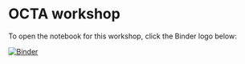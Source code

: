 # OCTA workshop

To open the notebook for this workshop, click the Binder logo below: 

[![Binder](https://mybinder.org/badge_logo.svg)](https://mybinder.org/v2/gh/ElineVG/OCTA_workshop/HEAD?labpath=OCTA_workshop.ipynb)
